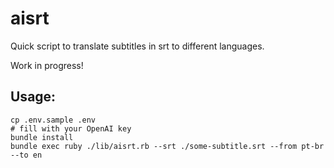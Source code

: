 # aisrt

Quick script to translate subtitles in srt to different languages.

Work in progress!

## Usage:

```
cp .env.sample .env
# fill with your OpenAI key
bundle install
bundle exec ruby ./lib/aisrt.rb --srt ./some-subtitle.srt --from pt-br --to en
```
